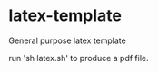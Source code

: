 latex-template
==============

General purpose latex template

run 'sh latex.sh' to produce a pdf file.


